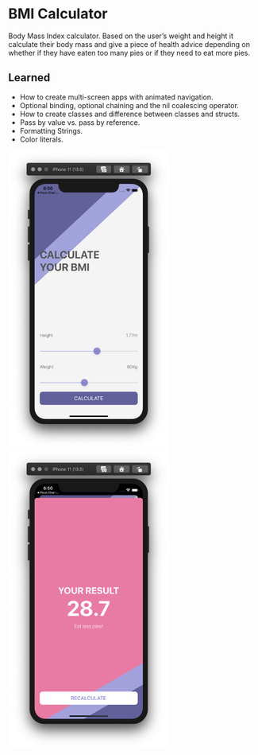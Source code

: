 #  BMI Calculator

Body Mass Index calculator. Based on the user’s weight and height it calculate their body mass and give a piece of health advice depending on whether if they have eaten too many pies or if they need to eat more pies. 

## Learned

* How to create multi-screen apps with animated navigation.
* Optional binding, optional chaining and the nil coalescing operator.
* How to create classes and difference between classes and structs. 
* Pass by value vs. pass by reference. 
* Formatting Strings. 
* Color literals.

<p>
<img src="Documentation/1.png" height="600px">
<img src="Documentation/2.png" height="600px">
</p>
